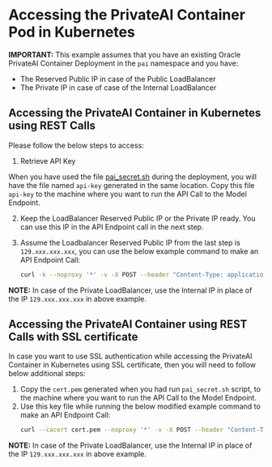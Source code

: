 # Accessing the PrivateAI Container Pod in Kubernetes

**IMPORTANT:** This example assumes that you have an existing Oracle PrivateAI Container Deployment in the `pai` namespace and you have:
- The Reserved Public IP in case of the Public LoadBalancer
- The Private IP in case of case of the Internal LoadBalancer

## Accessing the PrivateAI Container in Kubernetes using REST Calls
Please follow the below steps to access:

1. Retrieve API Key

When you have used the file [pai_secret.sh](./pai_secret.sh) during the deployment, you will have the file named `api-key` generated in the same location. Copy this file `api-key` to the machine where you want to run the API Call to the Model Endpoint.

2. Keep the LoadBalancer Reserved Public IP or the Private IP ready. You can use this IP in the API Endpoint call in the next step.

3. Assume the Loadbalancer Reserved Public IP from the last step is `129.xxx.xxx.xxx`, you can use the below example command to make an API Endpoint Call:
    ```sh
    curl -k --noproxy '*' -v -X POST --header "Content-Type: application/json"  --header "Authorization: Bearer `cat <PATH of the api-key file>/api-key`" -d '{"input": {"textList":["The quick brown fox jumped over the fence.","Another test sentence"]}}' https://129.xxx.xxx.xxx:443/omlmodels/all_minilm_v6/score
    ```

**NOTE:** In case of the Private LoadBalancer, use the Internal IP in place of the IP `129.xxx.xxx.xxx` in above example.

## Accessing the PrivateAI Container using REST Calls with SSL certificate

In case you want to use SSL authentication while accessing the PrivateAI Container in Kubernetes using SSL certificate, then you will need to follow below additional steps:

1. Copy the `cert.pem` generated when you had run `pai_secret.sh` script, to the machine where you want to run the API Call to the Model Endpoint.
2. Use this key file while running the below modified example command to make an API Endpoint Call:
    ```sh
    curl --cacert cert.pem --noproxy '*' -v -X POST --header "Content-Type: application/json"  --header "Authorization: Bearer `cat <PATH of the api-key file>/api-key`" -d '{"input": {"textList":["The quick brown fox jumped over the fence.","Another test sentence"]}}' https://129.xxx.xxx.xxx:443/omlmodels/all_minilm_v6/score
    ```
**NOTE:** In case of the Private LoadBalancer, use the Internal IP in place of the IP `129.xxx.xxx.xxx` in above example.